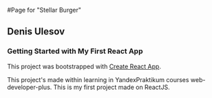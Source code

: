 #Page for "Stellar Burger"

## Denis Ulesov

### Getting Started with My First React App

This project was bootstrapped with [Create React App](https://github.com/facebook/create-react-app).

This project's made within learning in YandexPraktikum courses web-developer-plus. This is my first project made on ReactJS.

